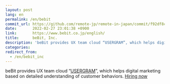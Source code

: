 ```yaml
---
layout: post
lang: en
permalink: /en/bebit
commit_url: https://github.com/remote-jp/remote-in-japan/commit/f92df8c6700ff249a17c8c833d9ee7a63286fc02
date:       2022-02-27 23:01:38 +0900
link:       https://www.bebit.co.jp/english/
title:      beBit, Inc.
description: 'beBit provides UX team cloud “USERGRAM”, which helps digital marketing based on detailed understanding of customer behaviors. Hiring now'
categories: 
redirect_from:
  - /en/bebit_inc
---
```


<p>beBit provides UX team cloud “<a href="https://www.bebit.co.jp/usergram/">USERGRAM</a>”, which helps digital marketing based on detailed understanding of customer behaviors. <a href="https://www.wantedly.com/companies/bebit/projects">Hiring now</a></p>

